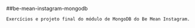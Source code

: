 ##be-mean-instagram-mongodb

```
Exercícios e projeto final do módulo de MongoDB do Be Mean Instagram.
```

